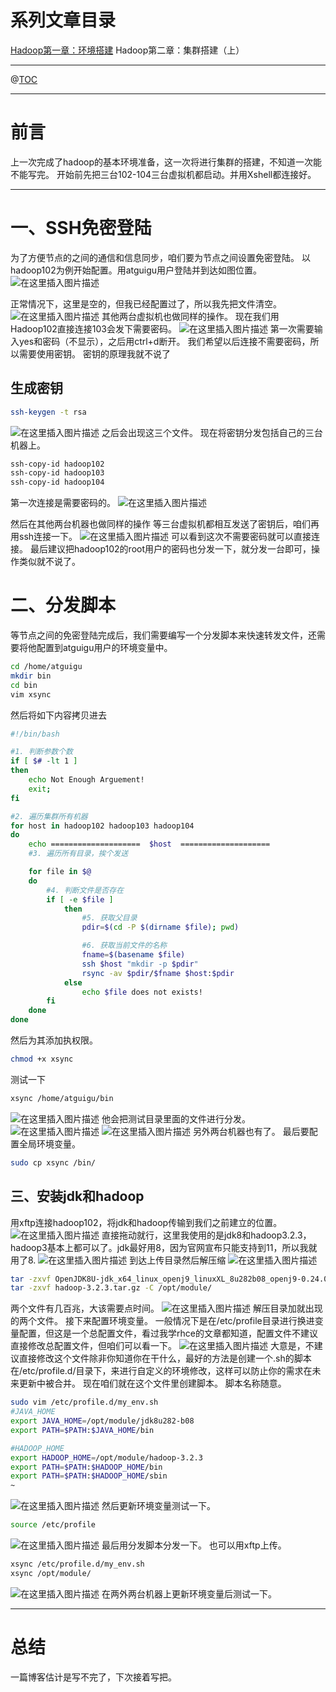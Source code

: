 # 系列文章目录
[Hadoop第一章：环境搭建](https://blog.csdn.net/weixin_50835854/article/details/124135328)
Hadoop第二章：集群搭建（上）

---

@[TOC](文章目录)

---

# 前言
上一次完成了hadoop的基本环境准备，这一次将进行集群的搭建，不知道一次能不能写完。
开始前先把三台102-104三台虚拟机都启动。并用Xshell都连接好。

---

# 一、SSH免密登陆
为了方便节点的之间的通信和信息同步，咱们要为节点之间设置免密登陆。
以hadoop102为例开始配置。用atguigu用户登陆并到达如图位置。
![在这里插入图片描述](https://img-blog.csdnimg.cn/87f0f12c7c84425896c743811c6ac1eb.png)

正常情况下，这里是空的，但我已经配置过了，所以我先把文件清空。
![在这里插入图片描述](https://img-blog.csdnimg.cn/9a49e24d80744082ae10b4c42cf667db.png)
其他两台虚拟机也做同样的操作。
现在我们用Hadoop102直接连接103会发下需要密码。
![在这里插入图片描述](https://img-blog.csdnimg.cn/ffb1255956794c349cc671ef7c48c319.png?x-oss-process=image/watermark,type_d3F5LXplbmhlaQ,shadow_50,text_Q1NETiBA6LaF5ZOlLS0=,size_20,color_FFFFFF,t_70,g_se,x_16)
第一次需要输入yes和密码（不显示），之后用ctrl+d断开。
我们希望以后连接不需要密码，所以需要使用密钥。
密钥的原理我就不说了
## 生成密钥

```bash
ssh-keygen -t rsa
```
![在这里插入图片描述](https://img-blog.csdnimg.cn/aeaf357b11464cb29fa5abb9551c5d94.png?x-oss-process=image/watermark,type_d3F5LXplbmhlaQ,shadow_50,text_Q1NETiBA6LaF5ZOlLS0=,size_20,color_FFFFFF,t_70,g_se,x_16)
之后会出现这三个文件。
现在将密钥分发包括自己的三台机器上。

```bash
ssh-copy-id hadoop102
ssh-copy-id hadoop103
ssh-copy-id hadoop104
```
第一次连接是需要密码的。
![在这里插入图片描述](https://img-blog.csdnimg.cn/7d9b6a151310461dbc85a2ae386faaad.png?x-oss-process=image/watermark,type_d3F5LXplbmhlaQ,shadow_50,text_Q1NETiBA6LaF5ZOlLS0=,size_20,color_FFFFFF,t_70,g_se,x_16)

然后在其他两台机器也做同样的操作
等三台虚拟机都相互发送了密钥后，咱们再用ssh连接一下。
![在这里插入图片描述](https://img-blog.csdnimg.cn/98d3614e90694b17ad5cad24c8a8cd19.png)
可以看到这次不需要密码就可以直接连接。
最后建议把hadoop102的root用户的密码也分发一下，就分发一台即可，操作类似就不说了。

# 二、分发脚本
等节点之间的免密登陆完成后，我们需要编写一个分发脚本来快速转发文件，还需要将他配置到atguigu用户的环境变量中。

```bash
cd /home/atguigu
mkdir bin
cd bin
vim xsync
```
然后将如下内容拷贝进去

```bash
#!/bin/bash

#1. 判断参数个数
if [ $# -lt 1 ]
then
    echo Not Enough Arguement!
    exit;
fi

#2. 遍历集群所有机器
for host in hadoop102 hadoop103 hadoop104
do
    echo ====================  $host  ====================
    #3. 遍历所有目录，挨个发送

    for file in $@
    do
        #4. 判断文件是否存在
        if [ -e $file ]
            then
                #5. 获取父目录
                pdir=$(cd -P $(dirname $file); pwd)

                #6. 获取当前文件的名称
                fname=$(basename $file)
                ssh $host "mkdir -p $pdir"
                rsync -av $pdir/$fname $host:$pdir
            else
                echo $file does not exists!
        fi
    done
done

```
然后为其添加执权限。

```bash
chmod +x xsync
```
测试一下

```bash
xsync /home/atguigu/bin
```
![在这里插入图片描述](https://img-blog.csdnimg.cn/fee5b0a13eb1479f8e497f14a16d2e79.png?x-oss-process=image/watermark,type_d3F5LXplbmhlaQ,shadow_50,text_Q1NETiBA6LaF5ZOlLS0=,size_20,color_FFFFFF,t_70,g_se,x_16)
他会把测试目录里面的文件进行分发。
![在这里插入图片描述](https://img-blog.csdnimg.cn/405a5f73478a47cd9fe919d3bcdb497f.png)
![在这里插入图片描述](https://img-blog.csdnimg.cn/b2e35ae7ab8b4586a6bc79ff5ebe1346.png)
另外两台机器也有了。
最后要配置全局环境变量。

```bash
sudo cp xsync /bin/
```

## 三、安装jdk和hadoop
用xftp连接hadoop102，将jdk和hadoop传输到我们之前建立的位置。
![在这里插入图片描述](https://img-blog.csdnimg.cn/0c84f9c5c4a74fc4861ba4efcd7230a7.png?x-oss-process=image/watermark,type_d3F5LXplbmhlaQ,shadow_50,text_Q1NETiBA6LaF5ZOlLS0=,size_20,color_FFFFFF,t_70,g_se,x_16)
直接拖动就行，这里我使用的是jdk8和hadoop3.2.3，hadoop3基本上都可以了。jdk最好用8，因为官网宣布只能支持到11，所以我就用了8.
![在这里插入图片描述](https://img-blog.csdnimg.cn/801100bdffc840d689571f8e3e103b30.png?x-oss-process=image/watermark,type_d3F5LXplbmhlaQ,shadow_50,text_Q1NETiBA6LaF5ZOlLS0=,size_20,color_FFFFFF,t_70,g_se,x_16)
到达上传目录然后解压缩
![在这里插入图片描述](https://img-blog.csdnimg.cn/5ea2b5d80cdd4afe8ac51e79416c38f2.png)

```bash
tar -zxvf OpenJDK8U-jdk_x64_linux_openj9_linuxXL_8u282b08_openj9-0.24.0.tar.gz -C /opt/module/
tar -zxvf hadoop-3.2.3.tar.gz -C /opt/module/
```
两个文件有几百兆，大该需要点时间。
![在这里插入图片描述](https://img-blog.csdnimg.cn/8786d26294374350a0c2b269f3c65272.png)
解压目录加就出现的两个文件。
接下来配置环境变量。
一般情况下是在/etc/profile目录进行换进变量配置，但这是一个总配置文件，看过我学rhce的文章都知道，配置文件不建议直接修改总配置文件，但咱们可以看一下。
![在这里插入图片描述](https://img-blog.csdnimg.cn/aac0216e2e50497789660d5f246e94b9.png?x-oss-process=image/watermark,type_d3F5LXplbmhlaQ,shadow_50,text_Q1NETiBA6LaF5ZOlLS0=,size_20,color_FFFFFF,t_70,g_se,x_16)
大意是，不建议直接修改这个文件除非你知道你在干什么，最好的方法是创建一个.sh的脚本在/etc/profile.d/目录下，来进行自定义的环境修改，这样可以防止你的需求在未来更新中被合并。
现在咱们就在这个文件里创建脚本。
脚本名称随意。
```bash
sudo vim /etc/profile.d/my_env.sh
#JAVA_HOME
export JAVA_HOME=/opt/module/jdk8u282-b08
export PATH=$PATH:$JAVA_HOME/bin

#HADOOP_HOME
export HADOOP_HOME=/opt/module/hadoop-3.2.3
export PATH=$PATH:$HADOOP_HOME/bin
export PATH=$PATH:$HADOOP_HOME/sbin
~                                     
```
![在这里插入图片描述](https://img-blog.csdnimg.cn/f75f53e710f44a9d82e33e14d00f288b.png)
然后更新环境变量测试一下。

```bash
source /etc/profile
```
![在这里插入图片描述](https://img-blog.csdnimg.cn/7cda8490c83d4a138f7ef0189af5b54b.png?x-oss-process=image/watermark,type_d3F5LXplbmhlaQ,shadow_50,text_Q1NETiBA6LaF5ZOlLS0=,size_20,color_FFFFFF,t_70,g_se,x_16)
最后用分发脚本分发一下。
也可以用xftp上传。
```bash
xsync /etc/profile.d/my_env.sh
xsync /opt/module/
```
![在这里插入图片描述](https://img-blog.csdnimg.cn/6b18f6b005404f2186949ddff180232a.png?x-oss-process=image/watermark,type_d3F5LXplbmhlaQ,shadow_50,text_Q1NETiBA6LaF5ZOlLS0=,size_20,color_FFFFFF,t_70,g_se,x_16)
在两外两台机器上更新环境变量后测试一下。



---

# 总结
一篇博客估计是写不完了，下次接着写把。
